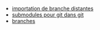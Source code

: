   - [importation de branche distantes](http://stackoverflow.com/questions/67699/clone-all-remote-branches-with-git)
  - [submodules pour git dans git](https://git-scm.com/book/en/v2/Git-Tools-Submodules)
  - [ branches](http://stackoverflow.com/questions/1777854/git-submodules-specify-a-branch-tag)
